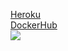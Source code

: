 [Heroku](https://andrewdry7z-ejs.herokuapp.com/books/)
<br/>
[DockerHub](https://hub.docker.com/r/andrewdry7z/library)
<br/>
![](https://i.imgur.com/gX0eJQU.png)
